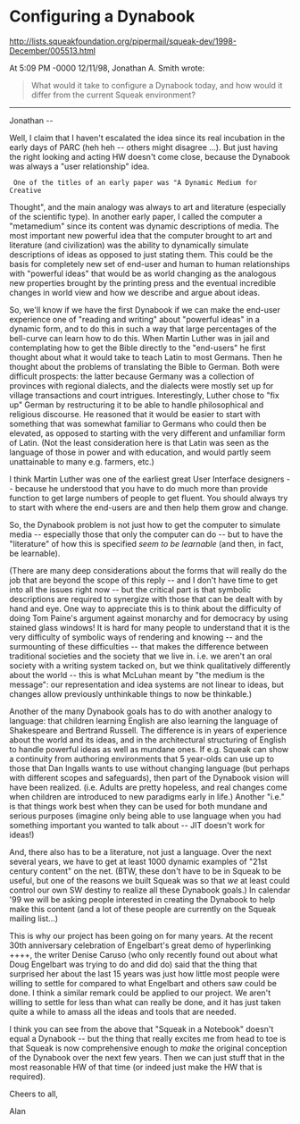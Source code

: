 # Configuring a Dynabook #

http://lists.squeakfoundation.org/pipermail/squeak-dev/1998-December/005513.html


At 5:09 PM -0000 12/11/98, Jonathan A. Smith wrote:
>What would it take to configure a Dynabook today, and how would it differ
>from the current Squeak environment?
>
----------
Jonathan --

Well, I claim that I haven't escalated the idea since its real incubation
in the early days of PARC (heh heh -- others might disagree ...). But just
having the right looking and acting HW doesn't come close, because the
Dynabook was always a "user relationship" idea.

     One of the titles of an early paper was "A Dynamic Medium for Creative
Thought", and the main analogy was always to art and literature (especially
of the scientific type). In another early paper, I called the computer a
"metamedium" since its content was dynamic descriptions of media. The most
important new powerful idea that the computer brought to art and literature
(and civilization) was the ability to dynamically simulate descriptions of
ideas as opposed to just stating them. This could be the basis for
completely new set of end-user and human to human relationships with
"powerful ideas" that would be as world changing as the analogous new
properties brought by the printing press and the eventual incredible
changes in world view and how we describe and argue about ideas.

So, we'll know if we have the first Dynabook if we can make the end-user
experience one of "reading and writing" about "powerful ideas" in a dynamic
form, and to do this in such a way that large percentages of the bell-curve
can learn how to do this. When Martin Luther was in jail and contemplating
how to get the Bible directly to the "end-users" he first thought about
what it would take to teach Latin to most Germans. Then he thought about
the problems of translating the Bible to German. Both were difficult
prospects: the latter because Germany was a collection of provinces with
regional dialects, and the dialects were mostly set up for village
transactions and court intrigues. Interestingly, Luther chose to "fix up"
German by restructuring it to be able to handle philosophical and religious
discourse. He reasoned that it would be easier to start with something that
was somewhat familiar to Germans who could then be elevated, as opposed to
starting with the very different and unfamiliar form of Latin. (Not the
least consideration here is that Latin was seen as the language of those in
power and with education, and would partly seem unattainable to many e.g.
farmers, etc.)

I think Martin Luther was one of the earliest great User Interface
designers -- because he understood that you have to do much more than
provide function to get large numbers of people to get fluent. You should
always try to start with where the end-users are and then help them grow
and change.

So, the Dynabook problem is not just how to get the computer to simulate
media -- especially those that only the computer can do -- but to have the
"literature" of how this is specified *seem to be learnable* (and then, in
fact, be learnable).

(There are many deep considerations about the forms that will really do the
job that are beyond the scope of this reply -- and I don't have time to get
into all the issues right now -- but the critical part is that symbolic
descriptions are required to synergize with those that can be dealt with by
hand and eye. One way to appreciate this is to think about the difficulty
of doing Tom Paine's argument against monarchy and for democracy by using
stained glass windows! It is hard for many people to understand that it is
the very difficulty of symbolic ways of rendering and knowing -- and the
surmounting of these difficulties -- that makes the difference between
traditional societies and the society that we live in. i.e. we aren't an
oral society with a writing system tacked on, but we think qualitatively
differently about the world -- this is what McLuhan meant by "the medium is
the message": our representation and idea systems are not linear to ideas,
but changes allow previously unthinkable things to now be thinkable.)

Another of the many Dynabook goals has to do with another analogy to
language: that children learning English are also learning the language of
Shakespeare and Bertrand Russell. The difference is in years of experience
about the world and its ideas, and in the architectural structuring of
English to handle powerful ideas as well as mundane ones. If e.g. Squeak
can show a continuity from authoring environments that 5 year-olds can use
up to those that Dan Ingalls wants to use without changing language (but
perhaps with different scopes and safeguards), then part of the Dynabook
vision will have been realized. (i.e. Adults are pretty hopeless, and real
changes come when children are introduced to new paradigms early in life.)
Another "i.e." is that things work best when they can be used for both
mundane and serious purposes (imagine only being able to use language when
you had something important you wanted to talk about -- JIT doesn't work
for ideas!)

And, there also has to be a literature, not just a language. Over the next
several years, we have to get at least 1000 dynamic examples of "21st
century content" on the net. (BTW, these don't have to be in Squeak to be
useful, but one of the reasons we built Squeak was so that *we* at least
could control our own SW destiny to realize all these Dynabook goals.) In
calendar '99 we will be asking people interested in creating the Dynabook
to help make this content (and a lot of these people are currently on the
Squeak mailing list...)

This is why our project has been going on for many years. At the recent
30th anniversary celebration of Engelbart's great demo of hyperlinking
++++, the writer Denise Caruso (who only recently found out about what Doug
Engelbart was trying to do and did do) said that the thing that surprised
her about the last 15 years was just how little most people were willing to
settle for compared to what Engelbart and others saw could be done. I think
a similar remark could be applied to our project. We aren't willing to
settle for less than what can really be done, and it has just taken quite a
while to amass all the ideas and tools that are needed.

I think you can see from the above that "Squeak in a Notebook" doesn't
equal a Dynabook -- but the thing that really excites me from head to toe
is that Squeak is now comprehensive enough to *make* the original
conception of the Dynabook over the next few years. Then we can just stuff
that in the most reasonable HW of that time (or indeed just make the HW
that is required).

Cheers to all,

Alan